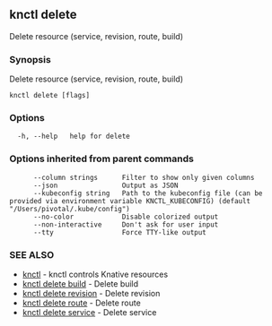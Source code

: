 ## knctl delete

Delete resource (service, revision, route, build)

### Synopsis

Delete resource (service, revision, route, build)

```
knctl delete [flags]
```

### Options

```
  -h, --help   help for delete
```

### Options inherited from parent commands

```
      --column strings      Filter to show only given columns
      --json                Output as JSON
      --kubeconfig string   Path to the kubeconfig file (can be provided via environment variable KNCTL_KUBECONFIG) (default "/Users/pivotal/.kube/config")
      --no-color            Disable colorized output
      --non-interactive     Don't ask for user input
      --tty                 Force TTY-like output
```

### SEE ALSO

* [knctl](knctl.md)	 - knctl controls Knative resources
* [knctl delete build](knctl_delete_build.md)	 - Delete build
* [knctl delete revision](knctl_delete_revision.md)	 - Delete revision
* [knctl delete route](knctl_delete_route.md)	 - Delete route
* [knctl delete service](knctl_delete_service.md)	 - Delete service

